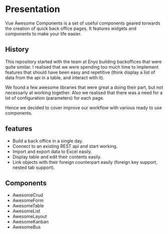 # Presentation

Vue Awesome Components is a set of useful components geared torwards the creation of quick back office pages. It
features widgets and components to make your life easier.

## History

This repository started with the team at Enyo building backoffices that were quite similar. I realised that we were
spending too much time to implement features that should have been easy and repetitive (think display a list of data
from the api in a table, and interact with it).

We found a few awesome libraries that were great a doing their part, but not necessarly at working together. Also we
realised that there was a need for a lot of configuration (parameters) for each page.

Hence we decided to cover improve our workflow with various ready to use components.

## features

- Build a back office in a single day.
- Connect to an existing REST api and start working.
- Import and export data to Excel easily.
- Display table and edit their contents easily.
- Link objects with their foreign counterpart easily (foreign key support, nested tab support).

## Components

- AwesomeCrud
- AwesomeForm
- AwesomeTable
- AwesomeList
- AwesomeLayout
- AwesomeKanban
- AwesomeBus